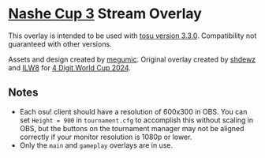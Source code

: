# [Nashe Cup 3](https://osu.ppy.sh/community/forums/topics/1965851?n=1) Stream Overlay

This overlay is intended to be used with [tosu version 3.3.0](https://github.com/KotRikD/tosu/releases/tag/v3.3.0). Compatibility not guaranteed with other versions.

Assets and design created by [megumic](https://osu.ppy.sh/users/7537133). Original overlay created by [shdewz](https://github.com/shdewz) and [ILW8](https://github.com/ILW8) for [4 Digit World Cup 2024](https://github.com/shdewz/4wc-stream-overlay).

## Notes

- Each osu! client should have a resolution of 600x300 in OBS. You can set `Height = 900` in `tournament.cfg` to accomplish this without scaling in OBS, but the buttons on the tournament manager may not be aligned correctly if your monitor resolution is 1080p or lower.
- Only the `main` and `gameplay` overlays are in use.